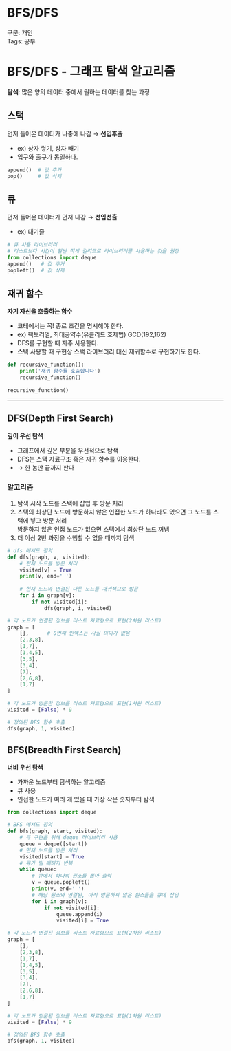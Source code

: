# BFS/DFS

구분: 개인  
Tags: 공부

# BFS/DFS - 그래프 탐색 알고리즘

**탐색**: 많은 양의 데이터 중에서 원하는 데이터를 찾는 과정

## 스택

먼저 들어온 데이터가 나중에 나감 → **선입후출**
- ex) 상자 쌓기, 상자 빼기
- 입구와 출구가 동일하다.

```python
append()  # 값 추가
pop()     # 값 삭제
```

## 큐

먼저 들어온 데이터가 먼저 나감 → **선입선출**
- ex) 대기줄

```python
# 큐 사용 라이브러리
# 리스트보다 시간이 훨씬 적게 걸리므로 라이브러리를 사용하는 것을 권장
from collections import deque
append()   # 값 추가
popleft()  # 값 삭제
```

## 재귀 함수

**자기 자신을 호출하는 함수**
- 코테에서는 꼭! 종료 조건을 명시해야 한다.
- ex) 팩토리얼, 최대공약수(유클리드 호제법) GCD(192,162)
- DFS를 구현할 때 자주 사용한다.
- 스택 사용할 때 구현상 스택 라이브러리 대신 재귀함수로 구현하기도 한다.

```python
def recursive_function():
    print('재귀 함수를 호출합니다')
    recursive_function()
    
recursive_function()
```

---

## DFS(Depth First Search)

**깊이 우선 탐색**
- 그래프에서 깊은 부분을 우선적으로 탐색
- DFS는 스택 자료구조 혹은 재귀 함수를 이용한다.
- → 한 놈만 끝까지 판다

### 알고리즘

1. 탐색 시작 노드를 스택에 삽입 후 방문 처리
2. 스택의 최상단 노드에 방문하지 않은 인접한 노드가 하나라도 있으면 그 노드를 스택에 넣고 방문 처리  
   방문하지 않은 인접 노드가 없으면 스택에서 최상단 노드 꺼냄
3. 더 이상 2번 과정을 수행할 수 없을 때까지 탐색

```python
# dfs 메서드 정의
def dfs(graph, v, visited):
    # 현재 노드를 방문 처리
    visited[v] = True
    print(v, end=' ')
    
    # 현재 노드와 연결된 다른 노드를 재귀적으로 방문
    for i in graph[v]:
        if not visited[i]:
            dfs(graph, i, visited)

# 각 노드가 연결된 정보를 리스트 자료형으로 표현(2차원 리스트)
graph = [
    [],      # 0번째 인덱스는 사실 의미가 없음
    [2,3,8],
    [1,7],
    [1,4,5],
    [3,5],
    [3,4],
    [7],
    [2,6,8],
    [1,7]
]

# 각 노드가 방문한 정보를 리스트 자료형으로 표현(1차원 리스트)
visited = [False] * 9

# 정의된 DFS 함수 호출
dfs(graph, 1, visited)
```

## BFS(Breadth First Search)

**너비 우선 탐색**
- 가까운 노드부터 탐색하는 알고리즘
- 큐 사용
- 인접한 노드가 여러 개 있을 때 가장 작은 숫자부터 탐색

```python
from collections import deque

# BFS 메서드 정의
def bfs(graph, start, visited):
    # 큐 구현을 위해 deque 라이브러리 사용
    queue = deque([start])
    # 현재 노드를 방문 처리
    visited[start] = True
    # 큐가 빌 때까지 반복
    while queue:
        # 큐에서 하나의 원소를 뽑아 출력
        v = queue.popleft()
        print(v, end=' ')
        # 해당 원소와 연결된, 아직 방문하지 않은 원소들을 큐에 삽입
        for i in graph[v]:
            if not visited[i]:
                queue.append(i)
                visited[i] = True

# 각 노드가 연결된 정보를 리스트 자료형으로 표현(2차원 리스트)
graph = [
    [],
    [2,3,8],
    [1,7],
    [1,4,5],
    [3,5],
    [3,4],
    [7],
    [2,6,8],
    [1,7]
]

# 각 노드가 방문된 정보를 리스트 자료형으로 표현(1차원 리스트)
visited = [False] * 9

# 정의된 BFS 함수 호출
bfs(graph, 1, visited)
```
